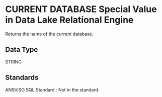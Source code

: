 <!-- loioa507830884f210158c26b176a29bfaa0 -->

# CURRENT DATABASE Special Value in Data Lake Relational Engine

Returns the name of the current database.



<a name="loioa507830884f210158c26b176a29bfaa0__current_database_datatype1"/>

## Data Type

STRING



<a name="loioa507830884f210158c26b176a29bfaa0__current_database_standards1"/>

## Standards

 ANSI/ISO SQL Standard
 :   Not in the standard.

 
